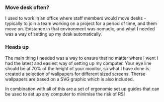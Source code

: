 ### Move desk often? 
I used to work in an office where staff members would move desks - typically to join a team working on a project for a period of time, and them move on.  Existance in that environment was nomadic, and what I needed was a way of setting up my desk automatically.

### Heads up  
The main thing I needed was a way to ensure that no matter where I went I had the latest and easiest way of setting up my computer. Your eye line should be at 70% of the height of your monitor, so what I have done is created a selection of wallpapers for different sized screens.  Therse wallpapers are based on a SVG graphic which is also included.  

In combination with all of this are a set of ergonomic set up guides that can be used to set up any computer to minimise the risk of RSI
